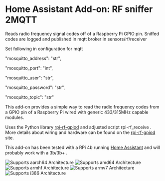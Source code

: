 # Home Assistant Add-on: RF sniffer 2MQTT

Reads radio frequency signal codes off of a Raspberry Pi GPIO pin. Sniffed codes are logged and published in mqtt broker in sensors/rf/receiver

Set following in configuration for mqtt

"mosquitto_address": "str",

"mosquitto_port": "int",

"mosquitto_user": "str",

"mosquitto_password": "str",

"mosquitto_topic": "str"

This add-on provides a simple way to read the radio frequency codes from a GPIO pin of a Raspberry Pi wired with generic 433/315MHz capable modules.

Uses the Python library [rpi-rf-gpiod] and adjusted script rpi-rf_receive .  More details about wiring and hardware can be found on the [rpi-rf-gpiod] site.

This add-on has been tested with a RPi 4b running [Home Assistant] and will probably work with a 3b/3b+ .

![Supports aarch64 Architecture][aarch64-shield]
![Supports amd64 Architecture][amd64-shield]
![Supports armhf Architecture][armhf-shield]
![Supports armv7 Architecture][armv7-shield]
![Supports i386 Architecture][i386-shield]

[aarch64-shield]: https://img.shields.io/badge/aarch64-yes-green.svg
[amd64-shield]: https://img.shields.io/badge/amd64-yes-green.svg
[armhf-shield]: https://img.shields.io/badge/armhf-yes-green.svg
[armv7-shield]: https://img.shields.io/badge/armv7-yes-green.svg
[i386-shield]: https://img.shields.io/badge/i386-yes-green.svg
[rpi-rf-gpiod]: https://pypi.org/project/rpi-rf-gpiod/
[Home Assistant]: https://www.home-assistant.io

